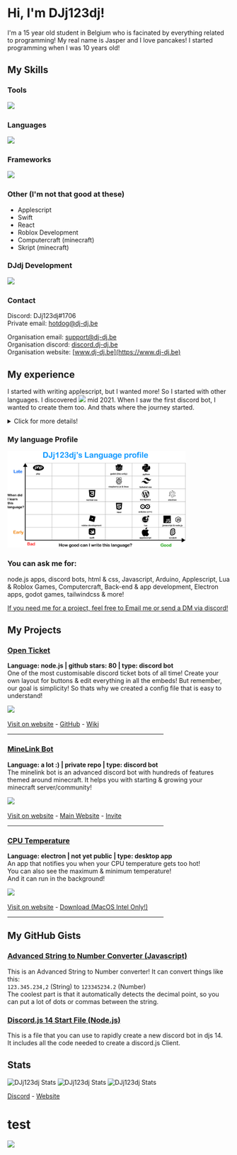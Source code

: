 # Hi, I'm DJj123dj!
I'm a 15 year old student in Belgium who is facinated by everything related to programming! My real name is Jasper and I love pancakes!
I started programming when I was 10 years old!

## My Skills
### Tools
![](https://skillicons.dev/icons?i=vscode,godot,github,arduino,discord,stackoverflow,linux,raspberrypi,vercel,replit,heroku,figma,ai,wordpress)

### Languages
![](https://skillicons.dev/icons?i=html,css,js,nodejs,ts,php,py,cpp,java,lua,md,bash,regex,svg)

### Frameworks
![](https://skillicons.dev/icons?i=bots,electron,express,tailwind)

### Other (I'm not that good at these)
- Applescript
- Swift
- React
- Roblox Development
- Computercraft (minecraft)
- Skript (minecraft)

### DJdj Development
<img src="https://www.dj-dj.be/wp-content/uploads/2021/07/logo-programmeren.png" width="200px">

### Contact
Discord: DJj123dj#1706</br>
Private email: hotdog@dj-dj.be

Organisation email: support@dj-dj.be</br>
Organisation discord: [discord.dj-dj.be](https://discord.dj-dj.be)</br>
Organisation website: [www.dj-dj.be](https://www.dj-dj.be)

## My experience
I started with writing applescript, but I wanted more! So I started with other languages.
I discovered <img src="https://www.dj-dj.be/wp-content/uploads/2022/11/clyde.png" width="20px"> mid 2021. When I saw the first discord bot, I wanted to create them too. And thats where the journey started.
<details>
  <summary>Click for more details!</summary>
  
  ### My Story (detailed)
  
  I started writing simple scripts in the language "applescript" when I was 9 years old (2017). I was getting addicted to programming so much that I wanted to program 24/7. It was just the feeling of "I can create anything I want!" My second language I started with was Swift from Apple. I can write the basics now, but i'm not finished yet.

  In early 2021, I started with node.js when I discovered Discord. By creating discord bots & experimenting with the language. I slowly got to know Javascript, HTML & CSS. I'm still working with node.js today! It's my favourite language!

  In the summer of 2022 did I notice a problem... I could only do backend! So I started discovering a lot of graphical languages. I started with Tailwind CSS & HTML websites, I also made a roblox app once.
  
  In late 2022, app development was on the planning. I started with creating apps & games, In Electron, Godot & Unity. I also learned Python & PHP :)
</details>

### My language Profile
<img src="https://raw.githubusercontent.com/DJj123dj/DJj123dj/main/images/idk.png" width="80%">

### You can ask me for:
node.js apps, discord bots, html & css, Javascript, Arduino, Applescript, Lua & Roblox Games, Computercraft, Back-end & app development, Electron apps, godot games, tailwindcss & more!

<ins>If you need me for a project, feel free to Email me or send a DM via discord!</ins>

## My Projects

### [Open Ticket](https://www.github.com/DJj123dj/open-ticket)
**Language: node.js | github stars: 80 | type: discord bot**</br>
One of the most customisable discord ticket bots of all time!
Create your own layout for buttons & edit everything in all the embeds!
But remember, our goal is simplicity! So thats why we created a config file that is easy to understand!

<img src="https://www.dj-dj.be/wp-content/uploads/2022/04/openticket-logo-2.png" width="100px">

[Visit on website](https://www.dj-dj.be/projects/open-ticket) - [GitHub](https://openticket.dj-dj.be) - [Wiki](https://docs.openticket.dj-dj.be)
<hr width="70%">

### [MineLink Bot](https://minelink.dj-dj.be)
**Language: a lot :) | private repo | type: discord bot**</br>
The minelink bot is an advanced discord bot with hundreds of features </br>themed around minecraft. It helps you with starting & growing your </br>minecraft server/community!

<img src="https://www.dj-dj.be/wp-content/uploads/2022/10/minelink-logo-512.png" width="100px">

[Visit on website](https://www.dj-dj.be/projects/minelink) - [Main Website](https://minelink.dj-dj.be) - [Invite](https://invite.minelink.dj-dj.be)
<hr width="70%">




### [CPU Temperature](https://www.dj-dj.be/projects/cpu-temp)
**Language: electron | not yet public | type: desktop app**</br>
An app that notifies you when your CPU temperature gets too hot!</br>You can also see the maximum & minimum temperature! </br>And it can run in the background!

<img src="https://www.dj-dj.be/wp-content/uploads/2022/06/appstore1024.png" width="100px">

[Visit on website](https://www.dj-dj.be/projects/cpu-temp) - [Download (MacOS Intel Only!)](https://www.dj-dj.be/wp-content/uploads/2022/09/cpu-temperature-public.zip)
<hr width="70%">

## My GitHub Gists
### [Advanced String to Number Converter (Javascript)](https://gist.github.com/DJj123dj/39a4daf6cb68d4d14be20466a64ce2a7)
This is an Advanced String to Number converter! It can convert things like this:</br>
`123.345.234,2` (String) to `123345234.2` (Number)</br>
The coolest part is that it automatically detects the decimal point, so you can put a lot of dots or commas between the string.

### [Discord.js 14 Start File (Node.js)](https://gist.github.com/DJj123dj/ab232f20ee22ff5e05e06426ecd6ed77)
This is a file that you can use to rapidly create a new discord bot in djs 14.</br>
It includes all the code needed to create a discord.js Client.

## Stats
<img alt="DJj123dj Stats" src="https://github-readme-stats.vercel.app/api?username=DJj123dj&count_private=true&show_icons=true&theme=nord&hide_border=true"> </img>
<img alt="DJj123dj Stats" src="https://github-readme-stats.vercel.app/api/top-langs/?username=DJj123dj&theme=nord&layout=compact&langs_count=20&hide_border=true"> </img>
<img alt="DJj123dj Stats" src="https://github-readme-streak-stats.herokuapp.com/?user=DJj123dj&hide_border=true&border_radius=10&theme=nord">

[Discord](https://discord.dj-dj.be) - [Website](https://www.dj-dj.be)

# test

![](https://skillicons.dev/icons?i=nodejs,discord,electron,js,html,css,tailwind,raspberrypi,godot)
